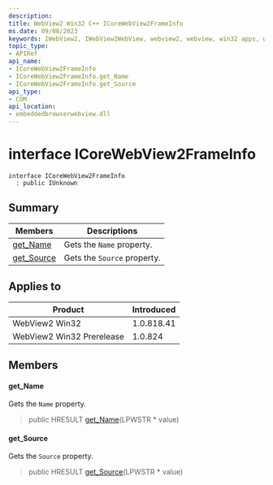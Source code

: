 ```yaml
---
description: 
title: WebView2 Win32 C++ ICoreWebView2FrameInfo
ms.date: 09/08/2023
keywords: IWebView2, IWebView2WebView, webview2, webview, win32 apps, win32, edge, ICoreWebView2, ICoreWebView2Controller, browser control, edge html, ICoreWebView2FrameInfo
topic_type: 
- APIRef
api_name:
- ICoreWebView2FrameInfo
- ICoreWebView2FrameInfo.get_Name
- ICoreWebView2FrameInfo.get_Source
api_type:
- COM
api_location:
- embeddedbrowserwebview.dll
---
```


# interface ICoreWebView2FrameInfo

```
interface ICoreWebView2FrameInfo
  : public IUnknown
```

## Summary

 Members                        | Descriptions
--------------------------------|---------------------------------------------
[get_Name](#get_name) | Gets the `Name` property.
[get_Source](#get_source) | Gets the `Source` property.

## Applies to

Product                         | Introduced
--------------------------------|---------------------------------------------
WebView2 Win32            |    1.0.818.41
WebView2 Win32 Prerelease |    1.0.824

## Members

#### get_Name

Gets the `Name` property.

> public HRESULT [get_Name](#get_name)(LPWSTR * value)

#### get_Source

Gets the `Source` property.

> public HRESULT [get_Source](#get_source)(LPWSTR * value)

